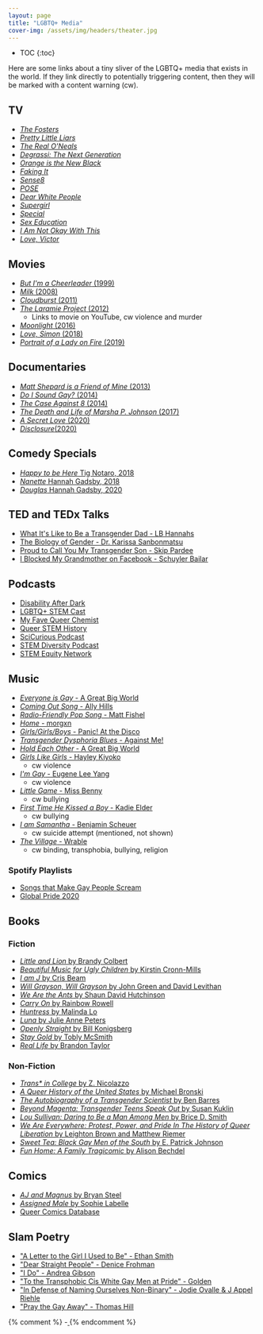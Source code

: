 ```yaml
---
layout: page
title: "LGBTQ+ Media"
cover-img: /assets/img/headers/theater.jpg
---
```


* TOC
{:toc}

Here are some links about a tiny sliver of the LGBTQ+ media that exists in the
world.
If they link directly to potentially triggering content, then they will be
marked with a content warning (cw).

## TV
- [<i>The Fosters</i>](https://en.wikipedia.org/wiki/The_Fosters_(American_TV_series))
- [<i>Pretty Little Liars</i>](https://en.wikipedia.org/wiki/Pretty_Little_Liars)
- [<i>The Real O'Neals</i>](https://en.wikipedia.org/wiki/The_Real_O%27Neals)
- [<i>Degrassi: The Next Generation</i>](https://en.wikipedia.org/wiki/Degrassi:_The_Next_Generation)
- [<i>Orange is the New Black</i>](https://en.wikipedia.org/wiki/Orange_Is_the_New_Black)
- [<i>Faking It</i>](https://en.wikipedia.org/wiki/Faking_It_(American_TV_series))
- [<i>Sense8</i>](https://en.wikipedia.org/wiki/Sense8)
- [<i>POSE</i>](https://en.wikipedia.org/wiki/Pose_(TV_series))
- [<i>Dear White People</i>](https://en.wikipedia.org/wiki/Dear_White_People_(TV_series))
- [<i>Supergirl</i>](https://en.wikipedia.org/wiki/Supergirl_(TV_series))
- [<i>Special</i>](https://en.wikipedia.org/wiki/Special_(TV_series))
- [<i>Sex Education</i>](https://en.wikipedia.org/wiki/Sex_Education_(TV_series))
- [<i>I Am Not Okay With This</i>](https://en.wikipedia.org/wiki/I_Am_Not_Okay_with_This)
- [<i>Love, Victor</i>](https://en.wikipedia.org/wiki/Love,_Victor)

## Movies
- [<i>But I'm a Cheerleader</i> (1999)](https://en.wikipedia.org/wiki/But_I%27m_a_Cheerleader)
- [<i>Milk</i> (2008)](https://en.wikipedia.org/wiki/Milk_(2008_American_film))
- [<i>Cloudburst</i> (2011)](https://en.wikipedia.org/wiki/Cloudburst_(2011_film))
- [<i>The Laramie Project</i> (2012)](https://www.youtube.com/watch?v=u1qiTmF0p4A)
    - Links to movie on YouTube, cw violence and murder
- [<i>Moonlight</i> (2016)](https://en.wikipedia.org/wiki/Moonlight_(2016_film))
- [<i>Love, Simon</i> (2018)](https://en.wikipedia.org/wiki/Love,_Simon)
- [<i>Portrait of a Lady on Fire</i> (2019)](https://en.wikipedia.org/wiki/Portrait_of_a_Lady_on_Fire)

## Documentaries
- [<i>Matt Shepard is a Friend of Mine</i> (2013)](https://mattshepardisafriendofmine.com/)
- [<i>Do I Sound Gay?</i> (2014)](https://en.wikipedia.org/wiki/Do_I_Sound_Gay%3F)
- [<i>The Case Against 8</i> (2014)](https://en.wikipedia.org/wiki/The_Case_Against_8)
- [<i>The Death and Life of Marsha P. Johnson</i> (2017)](https://www.imdb.com/title/tt5233558/)
- [<i>A Secret Love</i> (2020)](https://en.wikipedia.org/wiki/A_Secret_Love)
- [<i>Disclosure</i>(2020)](http://www.disclosurethemovie.com/)

## Comedy Specials
- [<i>Happy to be Here</i> Tig Notaro, 2018](https://www.imdb.com/title/tt8342946/)
- [<i>Nanette</i> Hannah Gadsby, 2018](https://en.wikipedia.org/wiki/Nanette_(show))
- [<i>Douglas</i> Hannah Gadsby, 2020](https://en.wikipedia.org/wiki/Hannah_Gadsby:_Douglas)

## TED and TEDx Talks
- [What It's Like to Be a Transgender Dad - LB Hannahs](https://www.ted.com/talks/lb_hannahs_what_it_s_like_to_be_a_transgender_dad?language=en)
- [The Biology of Gender - Dr. Karissa Sanbonmatsu](https://www.ted.com/talks/karissa_sanbonmatsu_the_biology_of_gender_from_dna_to_the_brain?language=en)
- [Proud to Call You My Transgender Son - Skip Pardee](https://www.youtube.com/watch?v=GW8Plf_IXGs)
- [I Blocked My Grandmother on Facebook - Schuyler Bailar](https://www.youtube.com/watch?v=zstj8g0ctRM)

## Podcasts
- [Disability After Dark](https://www.stitcher.com/podcast/andrew-gurza/disabilityafterdark)
- [LGBTQ+ STEM Cast](https://anchor.fm/lgbtqstemcast)
- [My Fave Queer Chemist](https://www.stitcher.com/podcast/my-fave-queer-chemist/e/67457673)
- [Queer STEM History](https://player.whooshkaa.com/shows/queer-stem-history)
- [SciCurious Podcast](https://www.scicurious.co.uk/)
- [STEM Diversity Podcast](https://www.stitcher.com/show/stem-diversity-podcast)
- [STEM Equity Network](https://stemequitynetwork.com/)

## Music
- [<i>Everyone is Gay</i> - A Great Big World](https://www.youtube.com/watch?v=0VG1bj4Lj1Q)
- [<i>Coming Out Song</i> - Ally Hills](https://www.youtube.com/watch?v=z3ECU6xtp68)
- [<i>Radio-Friendly Pop Song</i> - Matt Fishel](https://www.youtube.com/watch?v=ogsbUiSY2TU)
- [<i>Home</i> - morgxn](https://www.youtube.com/watch?v=rpbbuI2jndE)
- [<i>Girls/Girls/Boys</i> - Panic! At the Disco](https://www.youtube.com/watch?v=Yk8jV7r6VMk)
- [<i>Transgender Dysphoria Blues</i> - Against Me!](https://www.youtube.com/watch?v=9K7PWLzdzP4)
- [<i>Hold Each Other</i> - A Great Big World](https://www.youtube.com/watch?v=hx5P6WJLxHw)
- [<i>Girls Like Girls</i> - Hayley Kiyoko](https://www.youtube.com/watch?v=I0MT8SwNa_U)
    - cw violence
- [<i>I'm Gay</i> - Eugene Lee Yang](https://www.youtube.com/watch?v=qpipLfMiaYU)
    - cw violence
- [<i>Little Game</i> - Miss Benny](https://www.youtube.com/watch?v=WNr3x1kVVEc)
    - cw bullying
- [<i>First Time He Kissed a Boy</i> - Kadie Elder](https://www.youtube.com/watch?v=et8R5fZOARo)
    - cw bullying
- [<i>I am Samantha</i> - Benjamin Scheuer](https://www.youtube.com/watch?v=tQWwpzck8Tk)
    - cw suicide attempt (mentioned, not shown)
- [<i>The Village</i> - Wrable](https://www.youtube.com/watch?v=tilsrO-3gcQ)
    - cw binding, transphobia, bullying, religion

### Spotify Playlists
- [Songs that Make Gay People Scream](https://open.spotify.com/playlist/4jkkbPU4q2Fn9OAwkGoSfo?si=--kE2jdpQrm_Ar0OLfH-pA)
- [Global Pride 2020](https://open.spotify.com/playlist/0HuloRIml4hNBlJhCVWe1T?si=ifwmqehhQG6IcUteLisSuA)

## Books

### Fiction
- [<i>Little and Lion</i> by Brandy Colbert](https://www.goodreads.com/book/show/25062038-little-lion)
- [<i>Beautiful Music for Ugly Children</i> by Kirstin Cronn-Mills](https://www.goodreads.com/book/show/13221769-beautiful-music-for-ugly-children)
- [<i>I am J</i> by Cris Beam](https://www.goodreads.com/book/show/8140535-i-am-j)
- [<i>Will Grayson, Will Grayson</i> by John Green and David Levithan](https://www.goodreads.com/book/show/6567017-will-grayson-will-grayson)
- [<i>We Are the Ants</i> by Shaun David Hutchinson](https://www.goodreads.com/book/show/23677341-we-are-the-ants)
- [<i>Carry On</i> by Rainbow Rowell](https://www.goodreads.com/book/show/32768522-carry-on)
- [<i>Huntress</i> by Malinda Lo](https://www.goodreads.com/book/show/9415946-huntress)
- [<i>Luna</i> by Julie Anne Peters](https://www.goodreads.com/book/show/316445.Luna)
- [<i>Openly Straight</i> by Bill Konigsberg](https://www.goodreads.com/book/show/16100972-openly-straight)
- [<i>Stay Gold</i> by Tobly McSmith](https://www.goodreads.com/book/show/45306326-stay-gold)
- [<i>Real Life</i> by Brandon Taylor](https://www.goodreads.com/book/show/46263943-real-life)

### Non-Fiction
- [<i>Trans* in College</i> by Z. Nicolazzo](https://www.goodreads.com/book/show/30148613-trans-in-college)
- [<i>A Queer History of the United States</i> by Michael Bronski](https://www.goodreads.com/book/show/10065595-a-queer-history-of-the-united-states)
- [<i>The Autobiography of a Transgender Scientist</i> by Ben Barres](https://www.goodreads.com/book/show/39644215-the-autobiography-of-a-transgender-scientist)
- [<i>Beyond Magenta: Transgender Teens Speak Out</i> by Susan Kuklin](https://www.goodreads.com/book/show/18166920-beyond-magenta)
- [<i>Lou Sullivan: Daring to Be a Man Among Men</i> by Brice D. Smith](https://www.goodreads.com/book/show/34437299-lou-sullivan)
- [<i>We Are Everywhere: Protest, Power, and Pride In The History of Queer Liberation</i> by Leighton Brown and Matthew Riemer ](https://www.goodreads.com/book/show/41429532-we-are-everywhere)
- [<i>Sweet Tea: Black Gay Men of the South</i> by E. Patrick Johnson](https://www.goodreads.com/book/show/3328046-sweet-tea)
- [<i>Fun Home: A Family Tragicomic</i> by Alison Bechdel](https://www.goodreads.com/book/show/26135825-fun-home)

## Comics
- [<i>AJ and Magnus</i> by Bryan Steel](https://ajandmagnus.com/)
- [<i>Assigned Male</i> by Sophie Labelle](https://www.facebook.com/assignedmale/)
- [Queer Comics Database](http://queercomicsdatabase.com/)

## Slam Poetry
- ["A Letter to the Girl I Used to Be" - Ethan Smith](https://www.youtube.com/watch?v=Lkn06Y8prDU)
- ["Dear Straight People" - Denice Frohman](https://www.youtube.com/watch?v=5frn8TAlew0)
- ["I Do" - Andrea Gibson](https://www.youtube.com/watch?v=GoWNnt4Fdh4)
- ["To the Transphobic Cis White Gay Men at Pride" - Golden](https://www.youtube.com/watch?v=KnXhH5yWoG8)
- ["In Defense of Naming Ourselves Non-Binary" - Jodie Ovalle & J Appel Riehle](https://www.youtube.com/watch?v=KrF3DDsMO6g&t=2m)
- ["Pray the Gay Away" - Thomas Hill](https://www.youtube.com/watch?v=iODmaVcZ0E0)

{% comment %}
-[<i> </i>]()
{% endcomment %}
